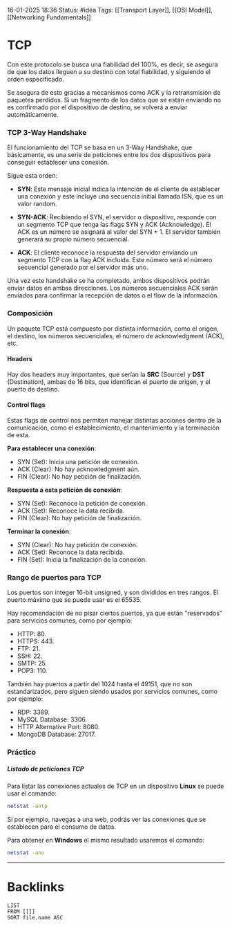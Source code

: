 16-01-2025 18:36
Status: #idea
Tags: [[Transport Layer]], [[OSI Model]], [[Networking Fundamentals]]

# TCP

Con este protocolo se busca una fiabilidad del 100%, es decir, se asegura de que los datos lleguen a su destino con total fiabilidad, y siguiendo el orden especificado. 

Se asegura de esto gracias a mecanismos como ACK y la retransmisión de paquetes perdidos. Si un fragmento de los datos que se están enviando no es confirmado por el dispositivo de destino, se volverá a enviar automáticamente.

### TCP 3-Way Handshake

El funcionamiento del TCP se basa en un 3-Way Handshake, que básicamente, es una serie de peticiones entre los dos dispositivos para conseguir establecer una conexión.

Sigue esta orden:

- **SYN**: Este mensaje inicial indica la intención de el cliente de establecer una conexión y este incluye una secuencia initial llamada ISN, que es un valor random.

- **SYN-ACK**: Recibiendo el SYN, el servidor o dispositivo, responde con un segmento TCP que tenga las flags SYN y ACK (Acknowledge). El ACK es un número se asignará al valor del SYN + 1. El servidor también generará su propio número secuencial.

- **ACK**: El cliente reconoce la respuesta del servidor enviando un segmento TCP con la flag ACK incluida. Este número será el número secuencial generado por el servidor más uno.

Una vez este handshake se ha completado, ambos dispositivos podrán enviar datos en ambas direcciones. Los números secuenciales ACK serán enviados para confirmar la recepción de datos o el flow de la información.

### Composición

Un paquete TCP está compuesto por distinta información, como el origen, el destino, los números secuenciales, el número de acknowledgment (ACK), etc.

#### Headers

Hay dos headers muy importantes, que serían la **SRC** (Source) y **DST** (Destination), ambas de 16 bits, que identifican el puerto de origen, y el puerto de destino. 

#### Control flags

Estas flags de control nos permiten manejar distintas acciones dentro de la comunicación, como el establecimiento, el mantenimiento y la terminación de esta.

**Para establecer una conexión**:
- SYN (Set): Inicia una petición de conexión.
- ACK (Clear): No hay acknowledgment aún.
- FIN (Clear): No hay petición de finalización.

**Respuesta a esta petición de conexión**:
- SYN (Set): Reconoce la petición de conexión.
- ACK (Set): Reconoce la data recibida.
- FIN (Clear): No hay petición de finalización.

**Terminar la conexión**:
- SYN (Clear): No hay petición de conexión.
- ACK (Set): Reconoce la data recibida.
- FIN (Set): Inicia la finalización de la conexión.

### Rango de puertos para TCP

Los puertos son integer 16-bit unsigned, y son divididos en tres rangos. El puerto máximo que se puede usar es el 65535.

Hay recomendación de no pisar ciertos puertos, ya que están "reservados" para servicios comunes, como por ejemplo:

- HTTP: 80.
- HTTPS: 443.
- FTP: 21.
- SSH: 22.
- SMTP: 25.
- POP3: 110.

También hay puertos a partir del 1024 hasta el 49151, que no son estandarizados, pero siguen siendo usados por servicios comunes, como por ejemplo:

- RDP: 3389.
- MySQL Database: 3306.
- HTTP Alternative Port: 8080.
- MongoDB Database: 27017.


### Práctico

##### Listado de peticiones TCP
 
Para listar las conexiones actuales de TCP en un dispositivo **Linux** se puede usar el comando: 

````bash
netstat -antp
````

Si por ejemplo, navegas a una web, podrás ver las conexiones que se establecen para el consumo de datos.

Para obtener en **Windows** el mismo resultado usaremos el comando:

````bash
netstat -ano
````

---
# Backlinks

```dataview
LIST
FROM [[]]
SORT file.name ASC
```
